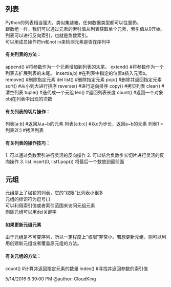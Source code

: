 <link rel="stylesheet" href="./css/layout.css" type="text/css" />
<h2>列表</h2>
Python的列表相当强大，类似集装箱，任何数据类型都可以往里扔。<br/>
跟数组一样，我们可以通过元素的索引值从列表获取单个元素，索引值从0开始。<br/>
列表可以进行反向索引，也就是负数索引。<br/>
可以用成员操作符in和not in来检测元素是否在序列中<br/>

<h4>有关列表的方法：</h4>
	append()	#将参数作为一个元素增加到列表的末尾。
	extend()	#将参数作为一个列表去扩展列表的末尾。
	insert(a,b)	#在列表中指定的位置a插入元素b。
	remove()	#删除指定元素
	del	list()	#删除指定元素
	pop()		#删除并返回指定元素
	sort()		#从小到大进行排序
	reverse()	#进行逆向排序
	copy()		#拷贝列表
	clear()		#清空列表
	tuple()		#迭代成一个元组
	len()		#返回列表长度
	count()		#返回一个对象obj在列表中出现的次数
	

<h4>有关列表的切片操作：</h4>
	列表[a:b]	#返回从a~b的元素
	列表[a:b:c]	#以c为步长，返回a~b的元素
	列表1 = 列表2[:]		#拷贝列表

<h4>有关列表的操作技巧：</h4>
1.	可以通过负数索引进行灵活的反向操作
2.	可以结合负数步长切片进行灵活的反向操作
3.	list.insert(0, list1.pop()) 将最后一个数放到最前面

<h2>元组</h2>
元组是上了枷锁的列表，它的“权限”比列表小很多<br/>
元组的标识符为逗号(,)<br/>
可以利用索引值或者索引范围来访问元组元素<br/>
删除元组可以用del关键字<br/>

<h4>如果更新元组元素</h4>
由于元组是不可变序列，所以一定程度上“权限”非常小。若想更新元组，则可以利用创建新元组或者覆盖原元组的方法。

<h4>有关元组的方法：</h4>
	count()		#计算并返回指定元素的数量
	index()		#寻找并返回参数的索引值

5/14/2016 6:39:00 PM @author: CloudKing